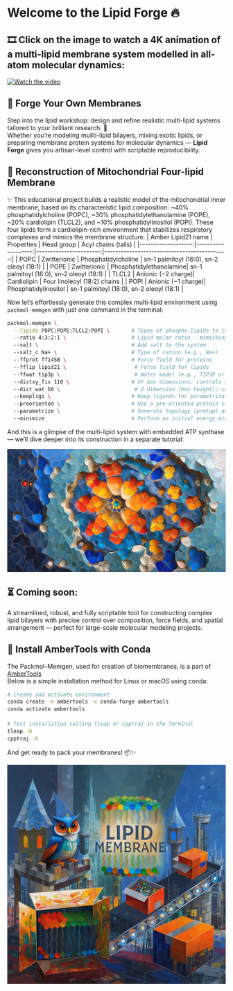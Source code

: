 # Welcome to the **Lipid Forge** 🔥

## 🎞️ Click on the image to watch a 4K animation of a multi-lipid membrane system modelled in all-atom molecular dynamics:
[![Watch the video](https://img.youtube.com/vi/_8Gq76UBun4/maxresdefault.jpg)](https://www.youtube.com/watch?v=_8Gq76UBun4)

## 🔨 Forge Your Own Membranes  
Step into the lipid workshop: design and refine realistic multi-lipid systems tailored to your brilliant research. 💎  
Whether you’re modeling muilti-lipid bilayers, mixing exotic lipids, or preparing membrane protein systems for molecular dynamics — **Lipid Forge** gives you artisan-level control with scriptable reproducibility.  

## 💠 Reconstruction of Mitochondrial Four-lipid Membrane 
  ✨ This educational project builds a realistic model of the mitochondrial inner membrane, based on its characteristic lipid composition: ~40% phosphatidylcholine (POPC), ~30% phosphatidylethanolamine (POPE), ~20% cardiolipin (TLCL2), and ~10% phosphatidylinositol (POPI). These four lipids form a cardiolipin-rich environment that stabilizes respiratory complexes and mimics the membrane structure.
| Amber Lipid21 name | Properties         | Head group              | Acyl chains (tails)                        |
|-------------------:|-------------------:|-----------------------:|--------------------------------------------:|
| POPC               | Zwitterionic       | Phosphatidylcholine     | sn-1 palmitoyl (16:0), sn-2 oleoyl (18:1)  |
| POPE               | Zwitterionic       | Phosphatidylethanolamine| sn-1 palmitoyl (16:0), sn-2 oleoyl (18:1)  |
| TLCL2              | Anionic (−2 charge)| Cardiolipin             | Four linoleoyl (18:2) chains               |
| POPI               | Anionic (−1 charge)| Phosphatidylinositol    | sn-1 palmitoyl (16:0), sn-2 oleoyl (18:1)  |

Now let’s effortlessly generate this complex multi-lipid environment using `packmol-memgen` with just one command in the terminal:

```bash
packmol-memgen \
  --lipids POPC:POPE:TLCL2:POPI \       # Types of phospho-lipids to include
  --ratio 4:3:2:1 \                     # Lipid molar ratio - mimicking  mitochondrial inner membrane composition
  --salt \                              # Add salt to the system
  --salt_c Na+ \                        # Type of cation (e.g., Na+)
  --ffprot ff14SB \                     # Force field for proteins
  --fflip lipid21 \                      # Force field for lipids
  --ffwat tip3p \                        # Water model (e.g., TIP3P or SPC)
  --distxy_fix 110 \                    # XY box dimensions; controls total number of lipids
  --dist_wat 50 \                        # Z dimension (box height); controls number of water molecules
  --keepligs \                          # Keep ligands for parametrization (covered in tutorial)
  --preoriented \                       # Use a pre-oriented protein structure (e.g., from OPM or PDBTM)
  --parametrize \                       # Generate topology (prmtop) and coordinate files with AmberTools
  --minimize                            # Perform an initial energy minimization of the system
```

And this is a glimpse of the multi-lipid system with embedded ATP synthase — we’ll dive deeper into its construction in a separate tutorial:

<p align="center">
  <img src="https://github.com/TheVisualHub/VisualFactory/blob/a6832c514930f962b2357ef171f19dbe59fb7f72/assets/lipidforge_pre1.jpg?raw=true" alt="LipidForge Preview">
</p>

## ⏳ Coming soon:
A streamlined, robust, and fully scriptable tool for constructing complex lipid bilayers with precise control over composition, force fields, and spatial arrangement — perfect for large-scale molecular modeling projects.  
  
## 🧬 Install AmberTools with Conda
  The Packmol-Memgen, used for creation of biomembranes, is a part of [AmberTools](https://ambermd.org/AmberTools.php)  
  Below is a simple installation method for Linux or macOS using conda: 

```bash
# Create and activate environment
conda create -n ambertools -c conda-forge ambertools
conda activate ambertools

# Test installation calling tleap or cpptraj in the Terminal
tleap -h
cpptraj -h
```
And get ready to pack your membranes! 📦✨
    
![Lipid Forge Logo](https://github.com/TheVisualHub/VisualFactory/blob/aa62d075e6a471ca173dad8fea53666b5e629b88/assets/lipidforge_logo2.jpeg?raw=true)
